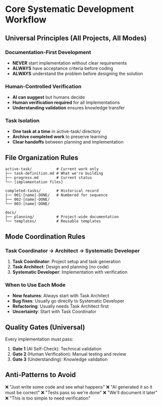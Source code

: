 # Core Systematic Development Workflow

## Universal Principles (All Projects, All Modes)

### Documentation-First Development
- **NEVER** start implementation without clear requirements
- **ALWAYS** have acceptance criteria before coding
- **ALWAYS** understand the problem before designing the solution

### Human-Controlled Verification  
- **AI can suggest** but humans decide
- **Human verification required** for all implementations
- **Understanding validation** ensures knowledge transfer

### Task Isolation
- **One task at a time** in active-task/ directory
- **Archive completed work** to preserve learning
- **Clear handoffs** between planning and implementation

## File Organization Rules
```
active-task/           # Current work only
├── task-definition.md # What we're building
├── progress.md        # Current status
└── [implementation files]

completed-tasks/       # Historical record
├── 001-[name]-DONE/   # Numbered for sequence
├── 002-[name]-DONE/   
└── 003-[name]-DONE/

docs/
├── planning/          # Project-wide documentation
└── templates/         # Reusable templates
```

## Mode Coordination Rules

### Task Coordinator → Architect → Systematic Developer
1. **Task Coordinator**: Project setup and task generation
2. **Task Architect**: Design and planning (no code)
3. **Systematic Developer**: Implementation with verification

### When to Use Each Mode
- **New features**: Always start with Task Architect
- **Bug fixes**: Usually go directly to Systematic Developer  
- **Refactoring**: Usually needs Task Architect first
- **Uncertainty**: Start with Task Coordinator

## Quality Gates (Universal)
Every implementation must pass:
1. **Gate 1** (AI Self-Check): Technical validation
2. **Gate 2** (Human Verification): Manual testing and review
3. **Gate 3** (Understanding): Knowledge validation

## Anti-Patterns to Avoid
❌ "Just write some code and see what happens"
❌ "AI generated it so it must be correct"
❌ "Tests pass so we're done"
❌ "We'll document it later"
❌ "This is too simple to need verification"